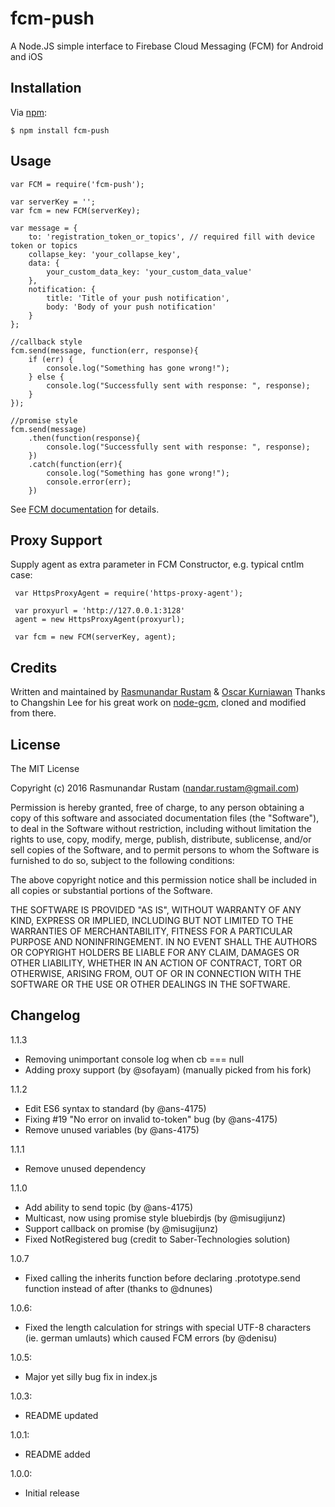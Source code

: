fcm-push
========
A Node.JS simple interface to Firebase Cloud Messaging (FCM) for Android and iOS

## Installation

Via [npm][1]:

    $ npm install fcm-push

## Usage

    var FCM = require('fcm-push');

    var serverKey = '';
    var fcm = new FCM(serverKey);

    var message = {
        to: 'registration_token_or_topics', // required fill with device token or topics
        collapse_key: 'your_collapse_key', 
        data: {
            your_custom_data_key: 'your_custom_data_value'
        },
        notification: {
            title: 'Title of your push notification',
            body: 'Body of your push notification'
        }
    };
    
    //callback style
    fcm.send(message, function(err, response){
        if (err) {
            console.log("Something has gone wrong!");
        } else {
            console.log("Successfully sent with response: ", response);
        }
    });

    //promise style
    fcm.send(message)
        .then(function(response){
            console.log("Successfully sent with response: ", response);
        })
        .catch(function(err){
            console.log("Something has gone wrong!");
            console.error(err);
        })

See [FCM documentation][2] for details.

## Proxy Support
 
 Supply agent as extra parameter in FCM Constructor, e.g. typical cntlm case:
 
     var HttpsProxyAgent = require('https-proxy-agent');
 
     var proxyurl = 'http://127.0.0.1:3128'
     agent = new HttpsProxyAgent(proxyurl);
 
     var fcm = new FCM(serverKey, agent);
 

## Credits

Written and maintained by [Rasmunandar Rustam][3] & [Oscar Kurniawan][5]
Thanks to Changshin Lee for his great work on [node-gcm][4], cloned and modified from there.

## License

The MIT License

Copyright (c) 2016 Rasmunandar Rustam (nandar.rustam@gmail.com)

Permission is hereby granted, free of charge, to any person obtaining a copy of this software and associated documentation files (the "Software"), to deal in the Software without restriction, including without limitation the rights to use, copy, modify, merge, publish, distribute, sublicense, and/or sell copies of the Software, and to permit persons to whom the Software is furnished to do so, subject to the following conditions:

The above copyright notice and this permission notice shall be included in all copies or substantial portions of the Software.

THE SOFTWARE IS PROVIDED "AS IS", WITHOUT WARRANTY OF ANY KIND, EXPRESS OR IMPLIED, INCLUDING BUT NOT LIMITED TO THE WARRANTIES OF MERCHANTABILITY, FITNESS FOR A PARTICULAR PURPOSE AND NONINFRINGEMENT. IN NO EVENT SHALL THE AUTHORS OR COPYRIGHT HOLDERS BE LIABLE FOR ANY CLAIM, DAMAGES OR OTHER LIABILITY, WHETHER IN AN ACTION OF CONTRACT, TORT OR OTHERWISE, ARISING FROM, OUT OF OR IN CONNECTION WITH THE SOFTWARE OR THE USE OR OTHER DEALINGS IN THE SOFTWARE.

[1]: http://github.com/isaacs/npm
[2]: https://firebase.google.com/docs/cloud-messaging
[3]: mailto:nandar.rustam@gmail.com
[4]: https://github.com/h2soft/node-gcm
[5]: https://github.com/misugijunz

## Changelog
1.1.3
- Removing unimportant console log when cb === null
- Adding proxy support (by @sofayam) (manually picked from his fork)

1.1.2
- Edit ES6 syntax to standard (by @ans-4175) 
- Fixing #19 "No error on invalid to-token" bug (by @ans-4175)
- Remove unused variables (by @ans-4175)

1.1.1
 - Remove unused dependency

1.1.0
  - Add ability to send topic (by @ans-4175)
  - Multicast, now using promise style bluebirdjs (by @misugijunz)
  - Support callback on promise (by @misugijunz)
  - Fixed NotRegistered bug (credit to Saber-Technologies solution)

1.0.7
  
  - Fixed calling the inherits function before declaring .prototype.send function instead of after (thanks to @dnunes)

1.0.6: 

  - Fixed the length calculation for strings with special UTF-8 characters (ie. german umlauts) which caused FCM errors (by @denisu)

1.0.5:

  - Major yet silly bug fix in index.js

1.0.3:

  - README updated

1.0.1:

  - README added

1.0.0:

  - Initial release
